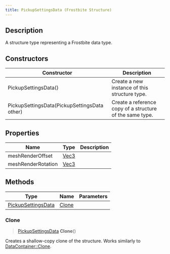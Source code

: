 ```yaml
---
title: PickupSettingsData (Frostbite Structure)
---
```

## Description

A structure type representing a Frostbite data type.

## Constructors

| Constructor                                  | Description                                              |
| -------------------------------------------- | -------------------------------------------------------- |
| PickupSettingsData()                         | Create a new instance of this structure type.            |
| PickupSettingsData(PickupSettingsData other) | Create a reference copy of a structure of the same type. |

## Properties

| Name               | Type                              | Description |
| ------------------ | --------------------------------- | ----------- |
| meshRenderOffset   | [Vec3](/vext/ref/cls/shr/Vec3) |             |
| meshRenderRotation | [Vec3](/vext/ref/cls/shr/Vec3) |             |

## Methods

| Type                                     | Name            | Parameters |
| ---------------------------------------- | --------------- | ---------- |
| [PickupSettingsData](PickupSettingsData) | [Clone](#clone) |            |

### Clone

> [PickupSettingsData](PickupSettingsData) **Clone**()

Creates a shallow-copy clone of the structure. Works similarly to [DataContainer::Clone](/vext/ref/cls/shr/datacontainer#clone).
